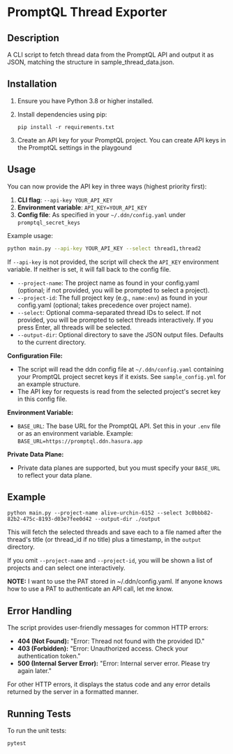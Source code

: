 # PromptQL Thread Exporter

## Description

A CLI script to fetch thread data from the PromptQL API and output it as JSON, matching the structure in sample_thread_data.json.

## Installation

1. Ensure you have Python 3.8 or higher installed.
2. Install dependencies using pip:

   ```
   pip install -r requirements.txt
   ```
3. Create an API key for your PromptQL project.  You can create API keys in the PromptQL settings in the playgound
## Usage

You can now provide the API key in three ways (highest priority first):

1. **CLI flag**: `--api-key YOUR_API_KEY`
2. **Environment variable**: `API_KEY=YOUR_API_KEY`
3. **Config file**: As specified in your `~/.ddn/config.yaml` under `promptql_secret_keys`

Example usage:

```sh
python main.py --api-key YOUR_API_KEY --select thread1,thread2
```

If `--api-key` is not provided, the script will check the `API_KEY` environment variable. If neither is set, it will fall back to the config file.

- `--project-name`: The project name as found in your config.yaml (optional; if not provided, you will be prompted to select a project).
- `--project-id`: The full project key (e.g., `name:env`) as found in your config.yaml (optional; takes precedence over project name).
- `--select`: Optional comma-separated thread IDs to select. If not provided, you will be prompted to select threads interactively. If you press Enter, all threads will be selected.
- `--output-dir`: Optional directory to save the JSON output files. Defaults to the current directory.

**Configuration File:**

- The script will read the ddn config file at `~/.ddn/config.yaml` containing your PromptQL project secret keys if it exists. See `sample_config.yml` for an example structure.
- The API key for requests is read from the selected project's secret key in this config file.

**Environment Variable:**

- `BASE_URL`: The base URL for the PromptQL API. Set this in your `.env` file or as an environment variable. Example: `BASE_URL=https://promptql.ddn.hasura.app`

**Private Data Plane:**

- Private data planes are supported, but you must specify your `BASE_URL` to reflect your data plane.

## Example

```
python main.py --project-name alive-urchin-6152 --select 3c0bbb82-82b2-475c-8193-d03e7fee0d42 --output-dir ./output
```

This will fetch the selected threads and save each to a file named after the thread's title (or thread_id if no title) plus a timestamp, in the `output` directory.

If you omit `--project-name` and `--project-id`, you will be shown a list of projects and can select one interactively.

**NOTE:** I want to use the PAT stored in ~/.ddn/config.yaml. If anyone knows how to use a PAT to authenticate an API call, let me know.

## Error Handling

The script provides user-friendly messages for common HTTP errors:

- **404 (Not Found):** "Error: Thread not found with the provided ID."
- **403 (Forbidden):** "Error: Unauthorized access. Check your authentication token."
- **500 (Internal Server Error):** "Error: Internal server error. Please try again later."

For other HTTP errors, it displays the status code and any error details returned by the server in a formatted manner.

## Running Tests

To run the unit tests:

```sh
pytest
```
